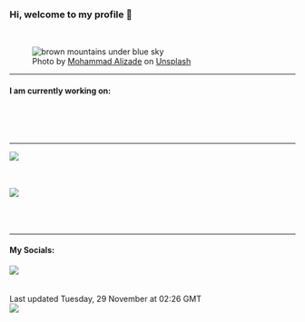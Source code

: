 <h3>Hi, welcome to my profile 👋</h3>

<br />
<figure>
  <img
    src="https://images.unsplash.com/photo-1502790671504-542ad42d5189?crop=entropy&cs=tinysrgb&fit=max&fm=jpg&ixid=MnwyNzQ3MDB8MHwxfHJhbmRvbXx8fHx8fHx8fDE2Njk2ODQzNDU&ixlib=rb-4.0.3&q=80&w=1080&auto=format"
    alt="brown mountains under blue sky" 
  />
  <figcaption>Photo by <a
    href="https://unsplash.com/@mohamadaz?utm_source=Profile%20readme&utm_medium=referral">Mohammad Alizade</a> on <a
    href="https://unsplash.com/?utm_source=Profile%20readme&utm_medium=referral">Unsplash</a></figcaption>
</figure>


<hr />
<h4>I am currently working on:</h4>
<a href=""></a>

<br /><br /><br />

<hr />
<img
  src="https://github-readme-stats.vercel.app/api?username=shanelucy&show_icons=true&theme=calm"
/>
<br /><br /><br />

<img 
  src="https://github-readme-stats.vercel.app/api/top-langs/?username=shanelucy&theme=calm"
/>
<br /><br /><br /><br />
<hr />
<h4>My Socials:</h4>
<a href="https://uk.linkedin.com/in/shane-lucy-4735b616a">
  <img
    src="https://img.shields.io/badge/linkedin%20-%230077B5.svg?&style=for-the-badge&logo=linkedin&logoColor=white"
  />
</a>
<br /><br /><br />
Last updated Tuesday, 29 November at 02:26 GMT
<br />
<img
  src="https://github.com/ShaneLucy/ShaneLucy/workflows/README%20build/badge.svg"
/>
